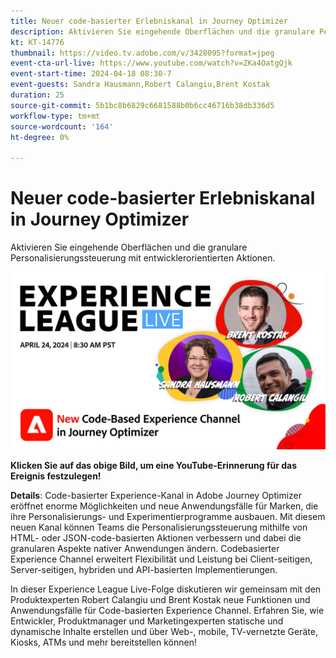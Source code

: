 ```yaml
---
title: Neuer code-basierter Erlebniskanal in Journey Optimizer
description: Aktivieren Sie eingehende Oberflächen und die granulare Personalisierungssteuerung mit entwicklerorientierten Aktionen.
kt: KT-14776
thumbnail: https://video.tv.adobe.com/v/3428095?format=jpeg
event-cta-url-live: https://www.youtube.com/watch?v=ZKa4OatgQjk
event-start-time: 2024-04-18 08:30-7
event-guests: Sandra Hausmann,Robert Calangiu,Brent Kostak
duration: 25
source-git-commit: 5b1bc8b6829c6681588b0b6cc46716b38db336d5
workflow-type: tm+mt
source-wordcount: '164'
ht-degree: 0%

---
```


# Neuer code-basierter Erlebniskanal in Journey Optimizer

Aktivieren Sie eingehende Oberflächen und die granulare Personalisierungssteuerung mit entwicklerorientierten Aktionen.

[![L LIVE 17. Januar 2024](assets/WebBanner-Apr24-2024.jpg)](https://www.youtube.com/watch?v=ZKa4OatgQjk)

**Klicken Sie auf das obige Bild, um eine YouTube-Erinnerung für das Ereignis festzulegen!**

**Details**: Code-basierter Experience-Kanal in Adobe Journey Optimizer eröffnet enorme Möglichkeiten und neue Anwendungsfälle für Marken, die ihre Personalisierungs- und Experimentierprogramme ausbauen. Mit diesem neuen Kanal können Teams die Personalisierungssteuerung mithilfe von HTML- oder JSON-code-basierten Aktionen verbessern und dabei die granularen Aspekte nativer Anwendungen ändern. Codebasierter Experience Channel erweitert Flexibilität und Leistung bei Client-seitigen, Server-seitigen, hybriden und API-basierten Implementierungen.

In dieser Experience League Live-Folge diskutieren wir gemeinsam mit den Produktexperten Robert Calangiu und Brent Kostak neue Funktionen und Anwendungsfälle für Code-basierten Experience Channel. Erfahren Sie, wie Entwickler, Produktmanager und Marketingexperten statische und dynamische Inhalte erstellen und über Web-, mobile, TV-vernetzte Geräte, Kiosks, ATMs und mehr bereitstellen können!